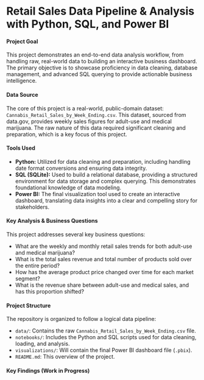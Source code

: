 # Retail Sales Data Pipeline & Analysis with Python, SQL, and Power BI

#### **Project Goal**
This project demonstrates an end-to-end data analysis workflow, from handling raw, real-world data to building an interactive business dashboard. The primary objective is to showcase proficiency in data cleaning, database management, and advanced SQL querying to provide actionable business intelligence.

#### **Data Source**
The core of this project is a real-world, public-domain dataset: `Cannabis_Retail_Sales_by_Week_Ending.csv`. This dataset, sourced from data.gov, provides weekly sales figures for adult-use and medical marijuana. The raw nature of this data required significant cleaning and preparation, which is a key focus of this project.

#### **Tools Used**
* **Python:** Utilized for data cleaning and preparation, including handling date format conversions and ensuring data integrity.
* **SQL (SQLite):** Used to build a relational database, providing a structured environment for data storage and complex querying. This demonstrates foundational knowledge of data modeling.
* **Power BI:** The final visualization tool used to create an interactive dashboard, translating data insights into a clear and compelling story for stakeholders.

#### **Key Analysis & Business Questions**
This project addresses several key business questions:
* What are the weekly and monthly retail sales trends for both adult-use and medical marijuana?
* What is the total sales revenue and total number of products sold over the entire period?
* How has the average product price changed over time for each market segment?
* What is the revenue share between adult-use and medical sales, and has this proportion shifted?

#### **Project Structure**
The repository is organized to follow a logical data pipeline:
* `data/`: Contains the raw `Cannabis_Retail_Sales_by_Week_Ending.csv` file.
* `notebooks/`: Includes the Python and SQL scripts used for data cleaning, loading, and analysis.
* `visualizations/`: Will contain the final Power BI dashboard file (`.pbix`).
* `README.md`: This overview of the project.

#### **Key Findings (Work in Progress)**
